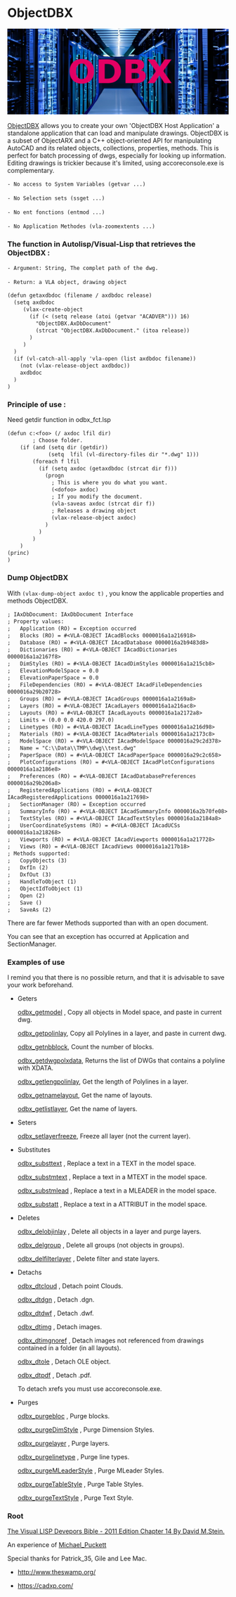 # ObjectDBX

![](./illu/odbx.png)


[ObjectDBX](https://help.autodesk.com/view/OARX/2019/FRA/?guid=GUID-FF60A11B-1169-483C-9A65-85203B3A1440) allows you to create your own 'ObjectDBX Host Application' a standalone application that can load and manipulate drawings.
ObjectDBX is a subset of ObjectARX and a C++ object‐oriented API for manipulating AutoCAD and its related objects, collections, properties, methods.
This is perfect for batch processing of dwgs, especially for looking up information. Editing drawings is trickier because it's limited, using accoreconsole.exe is complementary.

    - No access to System Variables (getvar ...)

    - No Selection sets (ssget ...)

    - No ent fonctions (entmod ...)

    - No Application Methodes (vla-zoomextents ...)

  

### The function in Autolisp/Visual-Lisp that retrieves the ObjectDBX :

    - Argument: String, The complet path of the dwg.

    - Return: a VLA object, drawing object

```
(defun getaxdbdoc (filename / axdbdoc release)
  (setq axdbdoc
     (vlax-create-object
       (if (< (setq release (atoi (getvar "ACADVER"))) 16)
         "ObjectDBX.AxDbDocument"
         (strcat "ObjectDBX.AxDbDocument." (itoa release))
       )
     )
  )
  (if (vl-catch-all-apply 'vla-open (list axdbdoc filename))
    (not (vlax-release-object axdbdoc))
    axdbdoc
  )
)

```
### Principle of use :

Need getdir function in odbx_fct.lsp

```
(defun c:<foo> (/ axdoc lfil dir)
        ; Choose folder.
    (if (and (setq dir (getdir))
             (setq  lfil (vl-directory-files dir "*.dwg" 1))) 
        (foreach f lfil 
          (if (setq axdoc (getaxdbdoc (strcat dir f)))
            (progn
              ; This is where you do what you want.
              (<dofoo> axdoc)
              ; If you modify the document.
              (vla-saveas axdoc (strcat dir f))
              ; Releases a drawing object
              (vlax-release-object axdoc)
            )
          )
        )
    )
(princ)
)
```

### Dump ObjectDBX

With ``` (vlax-dump-object axdoc t) ``` , you know the applicable properties and methods ObjectDBX.


```
; IAxDbDocument: IAxDbDocument Interface
; Property values:
;   Application (RO) = Exception occurred
;   Blocks (RO) = #<VLA-OBJECT IAcadBlocks 0000016a1a216918>
;   Database (RO) = #<VLA-OBJECT IAcadDatabase 0000016a2b9483d8>
;   Dictionaries (RO) = #<VLA-OBJECT IAcadDictionaries 0000016a1a2167f8>
;   DimStyles (RO) = #<VLA-OBJECT IAcadDimStyles 0000016a1a215cb8>
;   ElevationModelSpace = 0.0
;   ElevationPaperSpace = 0.0
;   FileDependencies (RO) = #<VLA-OBJECT IAcadFileDependencies 0000016a29b20728>
;   Groups (RO) = #<VLA-OBJECT IAcadGroups 0000016a1a2169a8>
;   Layers (RO) = #<VLA-OBJECT IAcadLayers 0000016a1a216ac8>
;   Layouts (RO) = #<VLA-OBJECT IAcadLayouts 0000016a1a2172a8>
;   Limits = (0.0 0.0 420.0 297.0)
;   Linetypes (RO) = #<VLA-OBJECT IAcadLineTypes 0000016a1a216d98>
;   Materials (RO) = #<VLA-OBJECT IAcadMaterials 0000016a1a2173c8>
;   ModelSpace (RO) = #<VLA-OBJECT IAcadModelSpace 0000016a29c2d378>
;   Name = "C:\\Data\\TMP\\dwg\\test.dwg"
;   PaperSpace (RO) = #<VLA-OBJECT IAcadPaperSpace 0000016a29c2c658>
;   PlotConfigurations (RO) = #<VLA-OBJECT IAcadPlotConfigurations 0000016a1a2186e8>
;   Preferences (RO) = #<VLA-OBJECT IAcadDatabasePreferences 0000016a29b206a8>
;   RegisteredApplications (RO) = #<VLA-OBJECT IAcadRegisteredApplications 0000016a1a217698>
;   SectionManager (RO) = Exception occurred
;   SummaryInfo (RO) = #<VLA-OBJECT IAcadSummaryInfo 0000016a2b70fe08>
;   TextStyles (RO) = #<VLA-OBJECT IAcadTextStyles 0000016a1a2184a8>
;   UserCoordinateSystems (RO) = #<VLA-OBJECT IAcadUCSs 0000016a1a218268>
;   Viewports (RO) = #<VLA-OBJECT IAcadViewports 0000016a1a217728>
;   Views (RO) = #<VLA-OBJECT IAcadViews 0000016a1a217b18>
; Methods supported:
;   CopyObjects (3)
;   DxfIn (2)
;   DxfOut (3)
;   HandleToObject (1)
;   ObjectIdToObject (1)
;   Open (2)
;   Save ()
;   SaveAs (2)

```

There are far fewer Methods supported than with an open document.

You can see that an exception has occurred at Application and SectionManager.

### Examples of use

I remind you that there is no possible return, and that it is advisable to save your work beforehand.

- Geters

  [odbx_getmodel](odbx_get/odbx_getmodel.lsp) , Copy all objects in Model space, and paste in current dwg.

  [odbx_getpolinlay](./odbx_get/odbx_getpolinlay.lsp), Copy all Polylines in a layer, and paste in current dwg.

  [odbx_getnbblock](./odbx_get/odbx_getnbblock.lsp), Count the number of blocks.

  [odbx_getdwgpolxdata](./odbx_get/odbx_getdwgpolxdata.lsp), Returns the list of DWGs that contains a polyline with XDATA.

  [odbx_getlengpolinlay](./odbx_get/odbx_getlengpolinlay.lsp), Get the length of Polylines in a layer.

  [odbx_getnamelayout](./odbx_get/odbx_getnamelayout.lsp), Get the name of layouts.

  [odbx_getlistlayer](./odbx_get/odbx_getlistlayer.lsp), Get the name of layers.

- Seters

  [odbx_setlayerfreeze](./odbx_get/odbx_setlayerfreeze.lsp), Freeze all layer (not the current layer).



- Substitutes

  [odbx_substtext](odbx_subst/odbx_substtext.lsp) , Replace a text in a TEXT in the model space.

  [odbx_substmtext](odbx_subst/odbx_substmtext.lsp) , Replace a text in a MTEXT in the model space.

  [odbx_substmlead](odbx_subst/odbx_substmlead.lsp) , Replace a text in a MLEADER in the model space.

  [odbx_substatt](odbx_subst/odbx_substatt.lsp) , Replace a text in a ATTRIBUT in the model space.

- Deletes

  [odbx_delobjinlay](odbx_del/odbx_delobjinlay.lsp) , Delete all objects in a layer and purge layers.

  [odbx_delgroup](odbx_del/odbx_delgroup.lsp) , Delete all groups (not objects in groups).

  [odbx_delfilterlayer](odbx_del/odbx_delfilterlayer.lsp) , Delete filter and state layers.

- Detachs

  [odbx_dtcloud](odbx_detach/odbx_dtcloud.lsp) , Detach point Clouds.

  [odbx_dtdgn](odbx_detach/odbx_dtdgn.lsp) , Detach .dgn.

  [odbx_dtdwf](odbx_detach/odbx_dtdwf.lsp) , Detach .dwf.

  [odbx_dtimg](odbx_detach/odbx_dtimg.lsp) , Detach images.

  [odbx_dtimgnoref](odbx_detach/odbx_dtimgnoref.lsp) , Detach images not referenced from drawings contained in a folder (in all layouts).

  [odbx_dtole](odbx_detach/odbx_dtole.lsp) , Detach OLE object.

  [odbx_dtpdf](odbx_detach/odbx_dtpdf.lsp) , Detach .pdf.

  To detach xrefs you must use accoreconsole.exe.

- Purges

  [odbx_purgebloc](odbx_purge/odbx_purgebloc.lsp) , Purge blocks.

  [odbx_purgeDimStyle](odbx_purge/odbx_purgeDimStyle.lsp) , Purge Dimension Styles.

  [odbx_purgelayer](odbx_purge/odbx_purgelayer.lsp) , Purge layers.

  [odbx_purgelinetype](odbx_purge/odbx_purgelinetype.lsp) , Purge line types.

  [odbx_purgeMLeaderStyle](odbx_purge/odbx_purgeMLeaderStyle.lsp) , Purge MLeader Styles.

  [odbx_purgeTableStyle](odbx_purge/odbx_purgeTableStyle.lsp) , Purge Table Styles.

  [odbx_purgeTextStyle](odbx_purge/odbx_purgeTextStyle.lsp) , Purge Text Style.


### Root

  [The Visual LISP Devepors Bible - 2011 Edition Chapter 14 By David M.Stein.](./odbx_root/the-visual-lisp-developers-bible-2011-edition.pdf)

  An experience of [Michael_Puckett](odbx_root/odbx_Michael_Puckett.lsp)

  Special thanks for Patrick_35, Gile and Lee Mac.

   - http://www.theswamp.org/

   - https://cadxp.com/

  